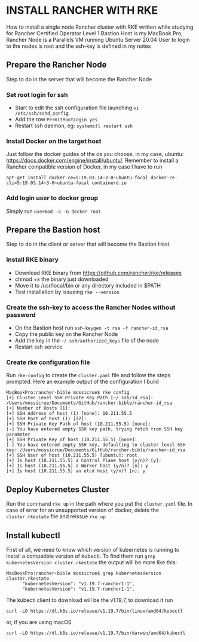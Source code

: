 # INSTALL RANCHER WITH RKE
How to install a single node Rancher cluster with RKE written while studying for Rancher Certified Operator Level 1
Bastion Host is my MacBook Pro, Rancher Node is a Parallels VM running Ubuntu Server 20.04
User to login to the nodes is root and the ssh-key is defined in my notes

## Prepare the Rancher Node
Step to do in the server that will become the Rancher Node

### Set root login for ssh
- Start to edit the ssh configuration file launching `vi /etc/ssh/sshd_config`
- Add the row `PermitRootLogin yes`
- Restart ssh daemon, eg: `systemctl restart ssh`

### Install Docker on the target host
Just follow the docker guides of the os you choose, in my case, ubuntu: https://docs.docker.com/engine/install/ubuntu/. Remember to install a Rancher compatible version of Docker, in my case I have to run
```
apt-get install docker-ce=5:19.03.14~3-0~ubuntu-focal docker-ce-cli=5:19.03.14~3-0~ubuntu-focal containerd.io
```

### Add login user to docker group
Simply run `usermod -a -G docker root`

## Prepare the Bastion host
Step to do in the client or server that will become the Bastion Host

### Install RKE binary
- Download RKE binary from https://github.com/rancher/rke/releases
- chmod +x the binary just downloaded
- Move it to /usr/local/bin or any directory included in $PATH
- Test installation by issueing `rke --version`

### Create the ssh-key to access the Rancher Nodes without password
- On the Bastion host run `ssh-keygen -t rsa -f rancher-id_rsa`
- Copy the public key on the Rancher Node
- Add the key in the `~/.ssh/authorized_keys` file of the node
- Restart ssh service

### Create rke configuration file
Run `rke-config` to create the `cluster.yaml` file and follow the steps prompted. Here an example output of the configuration I build

```
MacBookPro:rancher-bible mossicrue$ rke config
[+] Cluster Level SSH Private Key Path [~/.ssh/id_rsa]: /Users/mossicrue/Documents/GitHub/rancher-bible/rancher-id_rsa
[+] Number of Hosts [1]:
[+] SSH Address of host (1) [none]: 10.211.55.5
[+] SSH Port of host (1) [22]:
[+] SSH Private Key Path of host (10.211.55.5) [none]:
[-] You have entered empty SSH key path, trying fetch from SSH key parameter
[+] SSH Private Key of host (10.211.55.5) [none]:
[-] You have entered empty SSH key, defaulting to cluster level SSH key: /Users/mossicrue/Documents/GitHub/rancher-bible/rancher-id_rsa
[+] SSH User of host (10.211.55.5) [ubuntu]: root
[+] Is host (10.211.55.5) a Control Plane host (y/n)? [y]:
[+] Is host (10.211.55.5) a Worker host (y/n)? [n]: y
[+] Is host (10.211.55.5) an etcd host (y/n)? [n]: y
```

## Deploy Kubernetes Cluster
Run the command `rke up` in the path where you put the `cluster.yaml` file.
In case of error for an unsupported version of docker, delete the `cluster.rkestate` file and reissue `rke up`

## Install kubectl
First of all, we need to know which version of kubernetes is running to install a compatible version of kubectl. To find them run `grep kubernetesVersion cluster.rkestate` the output will be more like this:

```
MacBookPro:rancher-bible mossicrue$ grep kubernetesVersion cluster.rkestate
      "kubernetesVersion": "v1.19.7-rancher1-1",
      "kubernetesVersion": "v1.19.7-rancher1-1",
```

The kubectl client to download will be the v1.19.7, to download it run
```
curl -LO https://dl.k8s.io/release/v1.19.7/bin/linux/amd64/kubectl
```
or, if you are using macOS
```
curl -LO https://dl.k8s.io/release/v1.19.7/bin/darwin/amd64/kubectl
```
